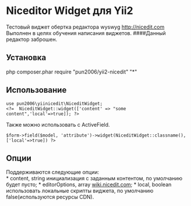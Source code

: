Niceditor Widget для Yii2
========================
Тестовый виджет обертка редактора wyswyg http://nicedit.com
Выполнен в целях обучения написания виджетов.
####Данный редактор заброшен. 

Установка
------------
php composer.phar require "pun2006/yii2-nicedit" "*"

Использование
-----

```
use pun2006\yiinicedit\NiceditWidget;
<?=  NiceditWidget::widget(['content' => "some content",'local'=>true]); ?>
```

Также можно использовать с ActiveField.

```
$form->field($model, 'attribute')->widget(NiceditWidget::classname(),['local'=>true]) ?>
```

Опции
-----
Поддерживаются следующие опции:   
	* content, string инициализация с заданным контентом, по умолчанию будет пусто;</li>
	* editorOptions, array [wiki.nicedit.com](http://wiki.nicedit.com/w/page/515/Configuration%20Options);
	* local, boolean использовать локальные скрипты виджета, по умолчанию false(используются ресурсы CDN).</li>


